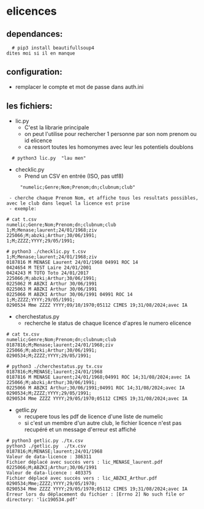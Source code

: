 # elicences
## dependances:
```
  # pip3 install beautifullsoup4
dites moi si il en manque
```
## configuration:
- remplacer le compte et mot de passe dans auth.ini
## les fichiers:
- lic.py
    - C'est la librarie principale
    - on peut l'utilise pour rechercher 1 personne par son nom prenom ou id elicence
    - ca ressort toutes les homonymes avec leur les potentiels doublons
```
  # python3 lic.py  "lau men"
```
- checklic.py  
     - Prend un CSV en entrée (ISO, pas utf8) 
```
     "numelic;Genre;Nom;Prenom;dn;clubnum;club"
```
     - cherche chaque Prenom Nom, et affiche tous les resultats possibles, avec le club dans lequel la licence est prise
     - exemple:
```
# cat t.csv
numelic;Genre;Nom;Prenom;dn;clubnum;club
1;M;Menase;laurent;24/01/1968;ziv
225066;M;abzki;Arthur;30/06/1991;
1;M;ZZZZ;YYYY;29/05/1991;

# python3 ./checklic.py t.csv
1;M;Menase;laurent;24/01/1968;ziv
0187816 M MENASE Laurent 24/01/1968 04991 ROC 14
0424654 M TEST Laire 24/01/2001
0424243 M TOTO Toto 24/01/2017
225066;M;abzki;Arthur;30/06/1991;
0225062 M ABZKI Arthur 30/06/1991
0225063 M ABZKI Arthur 30/06/1991
0225066 M ABZKI Arthur 30/06/1991 04991 ROC 14
1;M;ZZZZ;YYYY;29/05/1991;
0290534 Mme ZZZZ YYYY;09/10/1970;05112 CIMES 19;31/08/2024;avec IA
```
- cherchestatus.py  
   - recherche le status de chaque licence d'apres le numero elicence
```
# cat tx.csv
numelic;Genre;Nom;Prenom;dn;clubnum;club
0187816;M;Menase;laurent;24/01/1968;ziv
225066;M;abzki;Arthur;30/06/1991;
0290534;M;ZZZZ;YYYY;29/05/1991;

# python3 ./cherchestatus.py tx.csv
0187816;M;MENASE;laurent;24/01/1968
0187816 M MENASE Laurent;24/01/1968;04991 ROC 14;31/08/2024;avec IA
225066;M;abzki;Arthur;30/06/1991;
0225066 M ABZKI Arthur;30/06/1991;04991 ROC 14;31/08/2024;avec IA
0290534;M;ZZZZ;YYYY;29/05/1991;
0290534 Mme ZZZZ YYYY;29/05/1970;05112 CIMES 19;31/08/2024;avec IA
```
- getlic.py  
    - recupere tous les pdf de licence d'une liste de numelic
    - si c'est un membre d'un autre club, le fichier licence n'est pas recupéré et un message d'erreur est affiché
```
# python3 getlic.py ./tx.csv
python3 ./getlic.py  ./tx.csv
0187816;M;MENASE;laurent;24/01/1968
Valeur de data-licence : 386311
Fichier déplacé avec succès vers : lic_MENASE_laurent.pdf
0225066;M;ABZKI;Arthur;30/06/1991
Valeur de data-licence : 403375
Fichier déplacé avec succès vers : lic_ABZKI_Arthur.pdf
0290534;Mme;ZZZZ;YYYY;29/05/1970;
0290534 Mme ZZZZ YYYY;29/05/1970;05112 CIMES 19;31/08/2024;avec IA
Erreur lors du déplacement du fichier : [Errno 2] No such file or directory: 'lic190534.pdf'
```



 

